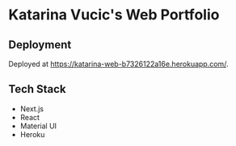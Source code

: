 # Katarina Vucic's Web Portfolio

## Deployment

Deployed at https://katarina-web-b7326122a16e.herokuapp.com/.

## Tech Stack

- Next.js
- React
- Material UI
- Heroku

